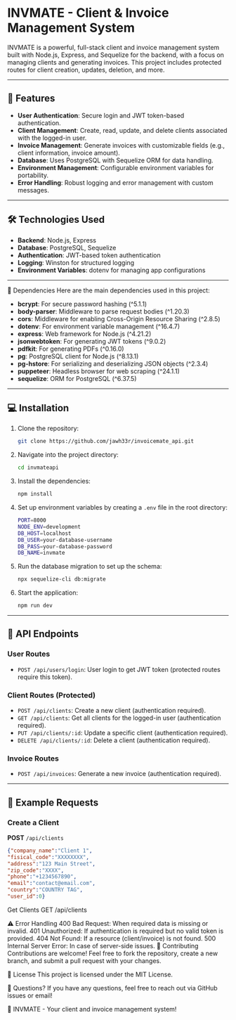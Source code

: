 # INVMATE - Client & Invoice Management System

INVMATE is a powerful, full-stack client and invoice management system built with Node.js, Express, and Sequelize for the backend, with a focus on managing clients and generating invoices. This project includes protected routes for client creation, updates, deletion, and more.

---

## 🚀 Features

- **User Authentication**: Secure login and JWT token-based authentication.
- **Client Management**: Create, read, update, and delete clients associated with the logged-in user.
- **Invoice Management**: Generate invoices with customizable fields (e.g., client information, invoice amount).
- **Database**: Uses PostgreSQL with Sequelize ORM for data handling.
- **Environment Management**: Configurable environment variables for portability.
- **Error Handling**: Robust logging and error management with custom messages.
  
---

## 🛠️ Technologies Used

- **Backend**: Node.js, Express
- **Database**: PostgreSQL, Sequelize
- **Authentication**: JWT-based token authentication
- **Logging**: Winston for structured logging
- **Environment Variables**: dotenv for managing app configurations

---
🧩 Dependencies
Here are the main dependencies used in this project:

- **bcrypt**: For secure password hashing (^5.1.1)
- **body-parser**: Middleware to parse request bodies (^1.20.3)
- **cors**: Middleware for enabling Cross-Origin Resource Sharing (^2.8.5)
- **dotenv**: For environment variable management (^16.4.7)
- **express**: Web framework for Node.js (^4.21.2)
- **jsonwebtoken**: For generating JWT tokens (^9.0.2)
- **pdfkit**: For generating PDFs (^0.16.0)
- **pg**: PostgreSQL client for Node.js (^8.13.1)
- **pg-hstore**: For serializing and deserializing JSON objects (^2.3.4)
- **puppeteer**: Headless browser for web scraping (^24.1.1)
- **sequelize**: ORM for PostgreSQL (^6.37.5)
---
## 💻 Installation

1. Clone the repository:
    ```bash
    git clone https://github.com/jawh33r/invoicemate_api.git
    ```

2. Navigate into the project directory:
    ```bash
    cd invmateapi
    ```

3. Install the dependencies:
    ```bash
    npm install
    ```

4. Set up environment variables by creating a `.env` file in the root directory:
    ```bash
    PORT=8000
    NODE_ENV=development
    DB_HOST=localhost
    DB_USER=your-database-username
    DB_PASS=your-database-password
    DB_NAME=invmate
    ```

5. Run the database migration to set up the schema:
    ```bash
    npx sequelize-cli db:migrate
    ```

6. Start the application:
    ```bash
    npm run dev
    ```

---

## 📡 API Endpoints

### **User Routes**

- `POST /api/users/login`: User login to get JWT token (protected routes require this token).
  
### **Client Routes (Protected)**

- `POST /api/clients`: Create a new client (authentication required).
- `GET /api/clients`: Get all clients for the logged-in user (authentication required).
- `PUT /api/clients/:id`: Update a specific client (authentication required).
- `DELETE /api/clients/:id`: Delete a client (authentication required).

### **Invoice Routes**

- `POST /api/invoices`: Generate a new invoice (authentication required).
  
---

## 📝 Example Requests

### **Create a Client**

**POST** `/api/clients`

```json
{"company_name":"Client 1",
"fisical_code":"XXXXXXXX",
"address":"123 Main Street",
"zip_code":"XXXX",
"phone":"+1234567890",
"email":"contact@email.com",
"country":"COUNTRY TAG",
"user_id":0}
```
Get Clients
GET /api/clients

⚠️ Error Handling
400 Bad Request: When required data is missing or invalid.
401 Unauthorized: If authentication is required but no valid token is provided.
404 Not Found: If a resource (client/invoice) is not found.
500 Internal Server Error: In case of server-side issues.
🎉 Contributing
Contributions are welcome! Feel free to fork the repository, create a new branch, and submit a pull request with your changes.

📜 License
This project is licensed under the MIT License.

💬 Questions?
If you have any questions, feel free to reach out via GitHub issues or email!

🌟 INVMATE - Your client and invoice management system!
